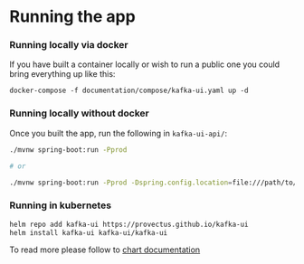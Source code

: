 # Running the app

### Running locally via docker
If you have built a container locally or wish to run a public one you could bring everything up like this:
```shell
docker-compose -f documentation/compose/kafka-ui.yaml up -d
```

### Running locally without docker
Once you built the app, run the following in `kafka-ui-api/`:

```sh
./mvnw spring-boot:run -Pprod

# or

./mvnw spring-boot:run -Pprod -Dspring.config.location=file:///path/to/conf.yaml
```

### Running in kubernetes
``` bash
helm repo add kafka-ui https://provectus.github.io/kafka-ui
helm install kafka-ui kafka-ui/kafka-ui
```
To read more please follow to [chart documentation](charts/kafka-ui/README.md)